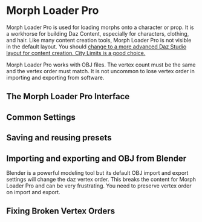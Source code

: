 # Morph Loader Pro
Morph Loader Pro is used for loading morphs onto a character or prop. It is a workhorse for building Daz Content, especially for characters, clothing, and hair. Like many content creation tools, Morph Loader Pro is not visible in the default layout. You should [change to a more advanced Daz Studio layout for content creation. City Limits is a good choice.](../setup/layout.md)  

Morph Loader Pro works with OBJ files. The vertex count must be the same and the vertex order must match. It is not uncommon to lose vertex order in importing and exporting from software. 


## The Morph Loader Pro Interface

## Common Settings

## Saving and reusing presets

## Importing and exporting and OBJ from Blender
Blender is a powerful modeling tool but its default OBJ import and export settings will change the daz vertex order. This breaks the content for Morph Loader Pro and can be very frustrating. You need to preserve vertex order on import and export. 

## Fixing Broken Vertex Orders
